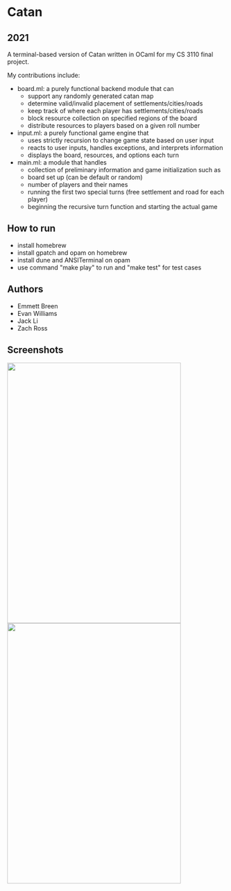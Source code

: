 # Catan
## 2021
A terminal-based version of Catan written in OCaml for my CS 3110 final project.

My contributions include:

- board.ml: a purely functional backend module that can
  - support any randomly generated catan map
  - determine valid/invalid placement of settlements/cities/roads
  - keep track of where each player has settlements/cities/roads
  - block resource collection on specified regions of the board
  - distribute resources to players based on a given roll number
- input.ml: a purely functional game engine that
  - uses strictly recursion to change game state based on user input
  - reacts to user inputs, handles exceptions, and interprets information
  - displays the board, resources, and options each turn
- main.ml: a module that handles
  - collection of preliminary information and game initialization such as
   - board set up (can be default or random)
   - number of players and their names
  - running the first two special turns (free settlement and road for each player)
  - beginning the recursive turn function and starting the actual game

## How to run 
- install homebrew
- install gpatch and opam on homebrew
- install dune and ANSITerminal on opam
- use command "make play" to run and "make test" for test cases

## Authors
- Emmett Breen
- Evan Williams
- Jack Li
- Zach Ross


## Screenshots
<img src ="https://user-images.githubusercontent.com/90010213/146633149-60218925-de62-4b3c-bc1d-e4f1079187bd.png" width = "400" height = "600"/>  <img src="https://user-images.githubusercontent.com/90010213/146633157-9b205d0c-2070-4722-b940-420109438be0.png" width = "400" height = "600"/>

